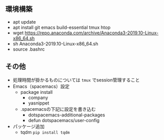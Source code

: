 ## 環境構築
- apt update
- apt install git emacs build-essential tmux htop
- wget https://repo.anaconda.com/archive/Anaconda3-2019.10-Linux-x86_64.sh
- sh Anaconda3-2019.10-Linux-x86_64.sh
- source .bashrc

## その他
- 処理時間が掛かるものについては `tmux` でsession管理すること
- Emacs（spacemacs）設定
    - package install
        - company
        - yasnippet
    - .spacemacsの下記に設定を書き込む
        - dotspacemacs-additional-packages
        - defun dotspacemacs/user-config
- パッケージ追加
    - tqdm `pip install tqdm` 
